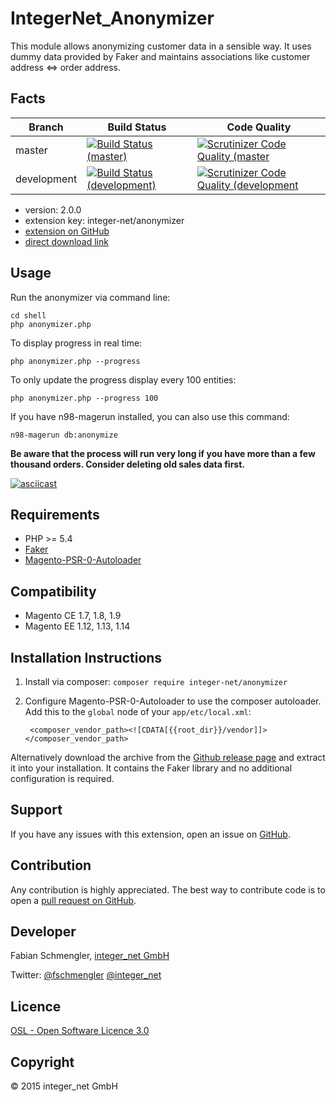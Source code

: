 IntegerNet_Anonymizer
=====================
This module allows anonymizing customer data in a sensible way. It uses dummy data provided by Faker and maintains associations like customer address <=> order address.

Facts
-----

| Branch | Build Status | Code Quality |
| ------ | ------------ | ------------ |
| master | [![Build Status (master)](https://travis-ci.org/integer-net/Anonymizer.svg?branch=master)](https://travis-ci.org/integer-net/Anonymizer) | [![Scrutinizer Code Quality (master](https://scrutinizer-ci.com/g/integer-net/Anonymizer/badges/quality-score.png?b=master)](https://scrutinizer-ci.com/g/integer-net/Anonymizer/?branch=master) |
| development | [![Build Status (development)](https://travis-ci.org/integer-net/Anonymizer.svg?branch=development)](https://travis-ci.org/integer-net/Anonymizer) | [![Scrutinizer Code Quality (development](https://scrutinizer-ci.com/g/integer-net/Anonymizer/badges/quality-score.png?b=development)](https://scrutinizer-ci.com/g/integer-net/Anonymizer/?branch=development) |

- version: 2.0.0
- extension key: integer-net/anonymizer
- [extension on GitHub](https://github.com/integer-net/Anonymizer)
- [direct download link](https://github.com/integer-net/Anonymizer/archive/master.zip)

Usage
-----------
Run the anonymizer via command line:

    cd shell
    php anonymizer.php
	
To display progress in real time:

    php anonymizer.php --progress
	
To only update the progress display every 100 entities:

    php anonymizer.php --progress 100

If you have n98-magerun installed, you can also use this command:

    n98-magerun db:anonymize

**Be aware that the process will run very long if you have more than a few thousand orders. Consider deleting old sales data first.**
	
[![asciicast](https://asciinema.org/a/9j4kylm874s4legd8ddbj494m.png)](https://asciinema.org/a/9j4kylm874s4legd8ddbj494m)


Requirements
------------
- PHP >= 5.4
- [Faker](https://github.com/fzaninotto/faker)
- [Magento-PSR-0-Autoloader](https://github.com/magento-hackathon/Magento-PSR-0-Autoloader)

Compatibility
-------------
- Magento CE 1.7, 1.8, 1.9
- Magento EE 1.12, 1.13, 1.14

Installation Instructions
-------------------------
1. Install via composer: `composer require integer-net/anonymizer`
2. Configure Magento-PSR-0-Autoloader to use the composer autoloader. Add this to the `global` node of your `app/etc/local.xml`:

        <composer_vendor_path><![CDATA[{{root_dir}}/vendor]]></composer_vendor_path>

Alternatively download the archive from the [Github release page](https://github.com/integer-net/Anonymizer/releases) and extract it into your installation. It contains the Faker library and no additional configuration is required.

Support
-------
If you have any issues with this extension, open an issue on [GitHub](https://github.com/integer-net/Anonymizer/issues).

Contribution
------------
Any contribution is highly appreciated. The best way to contribute code is to open a [pull request on GitHub](https://help.github.com/articles/using-pull-requests).

Developer
---------
Fabian Schmengler, [integer_net GmbH](http://www.integer-net.de)

Twitter: [@fschmengler](https://twitter.com/fschmengler) [@integer_net](https://twitter.com/integer_net)

Licence
-------
[OSL - Open Software Licence 3.0](http://opensource.org/licenses/osl-3.0.php)

Copyright
---------
© 2015 integer_net GmbH
